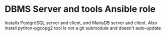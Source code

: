 # DBMS Server and tools Ansible role

Installs PostgreSQL server and client, and MariaDB server and client.
Also install python-pgcopg2 tool
Is not a git submodule and doesn't auto-update

